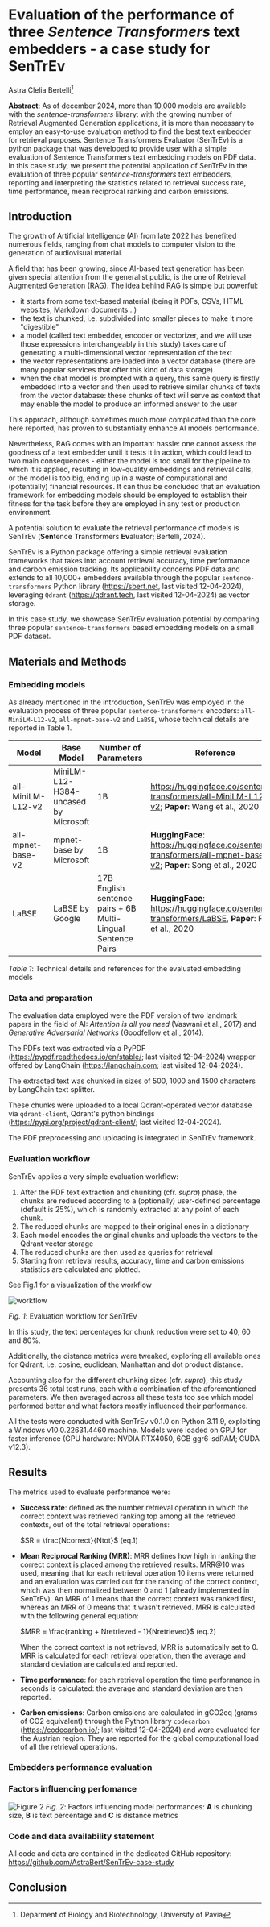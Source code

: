 # Evaluation of the performance of three _Sentence Transformers_ text embedders - a case study for SenTrEv

Astra Clelia Bertelli[^1]

**Abstract**: As of december 2024, more than 10,000 models are available with the _sentence-transformers_ library: with the growing number of Retrieval Augmented Generation applications, it is more than necessary to employ an easy-to-use evaluation method to find the best text embedder for retrieval purposes. Sentence Transformers Evaluator (SenTrEv) is a python package that was developed to provide user with a simple evaluation of Sentence Transformers text embedding models on PDF data. In this case study, we present the potential application of SenTrEv in the evaluation of three popular _sentence-transformers_ text embedders, reporting and interpreting the statistics related to retrieval success rate, time performance, mean reciprocal ranking and carbon emissions.

## Introduction

The growth of Artificial Intelligence (AI) from late 2022 has benefited numerous fields, ranging from chat models to computer vision to the generation of audiovisual material.

A field that has been growing, since AI-based text generation has been given special attention from the generalist public, is the one of Retrieval Augmented Generation (RAG). The idea behind RAG is simple but powerful: 

- it starts from some text-based material (being it PDFs, CSVs, HTML websites, Markdown documents...) 
- the text is chunked, i.e. subdivided into smaller pieces to make it more "digestible"
- a model (called text embedder, encoder or vectorizer, and we will use those expressions interchangeably in this study) takes care of generating a multi-dimensional vector representation of the text
- the vector representations are loaded into a vector database (there are many popular services that offer this kind of data storage)
- when the chat model is prompted with a query, this same query is firstly embedded into a vector and then used to retrieve similar chunks of texts from the vector database: these chunks of text will serve as context that may enable the model to produce an informed answer to the user

This approach, although sometimes much more complicated than the core here reported, has proven to substantially enhance AI models performance.

Nevertheless, RAG comes with an important hassle: one cannot assess the goodness of a text embedder until it tests it in action, which could lead to two main consequences - either the model is too small for the pipeline to which it is applied, resulting in low-quality embeddings and retrieval calls, or the model is too big, ending up in a waste of computational and (potentially) financial resources. It can thus be concluded that an evaluation framework for embedding models should be employed to establish their fitness for the task before they are employed in any test or production environment.

A potential solution to evaluate the retrieval performance of models is SenTrEv (**Sen**tence **Tr**ansformers **Ev**aluator; Bertelli, 2024).

SenTrEv is a Python package offering a simple retrieval evaluation frameworks that takes into account retrieval accuracy, time performance and carbon emission tracking. Its applicability concerns PDF data and extends to all 10,000+ embedders available through the popular `sentence-transformers` Python library (https://sbert.net, last visited 12-04-2024), leveraging `Qdrant` (https://qdrant.tech, last visited 12-04-2024) as vector storage.

In this case study, we showcase SenTrEv evaluation potential by comparing three popular `sentence-transformers` based embedding models on a small PDF dataset.

## Materials and Methods

### Embedding models

As already mentioned in the introduction, SenTrEv was employed in the evaluation process of three popular `sentence-transformers` encoders: `all-MiniLM-L12-v2`, `all-mpnet-base-v2` and `LaBSE`, whose technical details are reported in Table 1.

| Model | Base Model | Number of Parameters | Reference |
| ----------------- | ------------------------------------ | ------------------------------------------------------------ | ------------------------------------------------------------------------------------------------------------- |
| all-MiniLM-L12-v2 | MiniLM-L12-H384-uncased by Microsoft | 1B | https://huggingface.co/sentence-transformers/all-MiniLM-L12-v2; **Paper**: Wang et al., 2020 |
| all-mpnet-base-v2 | mpnet-base by Microsoft | 1B | **HuggingFace**: https://huggingface.co/sentence-transformers/all-mpnet-base-v2; **Paper**: Song et al., 2020 |
| LaBSE | LaBSE by Google | 17B English sentence pairs + 6B Multi-Lingual Sentence Pairs | **HuggingFace**: https://huggingface.co/sentence-transformers/LaBSE, **Paper**: Feng et al., 2020 |

*Table 1*: Technical details and references for the evaluated embedding models

### Data and preparation

The evaluation data employed were the PDF version of two landmark papers in the field of AI: _Attention is all you need_ (Vaswani et al., 2017) and _Generative Adversarial Networks_ (Goodfellow et al., 2014).

The PDFs text was extracted via a PyPDF (https://pypdf.readthedocs.io/en/stable/; last visited 12-04-2024) wrapper offered by LangChain (https://langchain.com; last visited 12-04-2024). 

The extracted text was chunked in sizes of 500, 1000 and 1500 characters by LangChain text splitter.

These chunks were uploaded to a local Qdrant-operated vector database via `qdrant-client`, Qdrant's python bindings (https://pypi.org/project/qdrant-client/; last visited 12-04-2024).

The PDF preprocessing and uploading is integrated in SenTrEv framework.

### Evaluation workflow 

SenTrEv applies a very simple evaluation workflow:

1. After the PDF text extraction and chunking (cfr. _supra_) phase, the chunks are reduced according to a (optionally) user-defined percentage (default is 25%), which is randomly extracted at any point of each chunk.
2. The reduced chunks are mapped to their original ones in a dictionary
3. Each model encodes the original chunks and uploads the vectors to the Qdrant vector storage
4. The reduced chunks are then used as queries for retrieval
5. Starting from retrieval results, accuracy, time and carbon emissions statistics are calculated and plotted.

See Fig.1 for a visualization of the workflow

![workflow](https://raw.githubusercontent.com/AstraBert/SenTrEv-case-study/main/imgs/SenTrEv_Eval_Workflow.png)

_Fig. 1_: Evaluation workflow for SenTrEv

In this study, the text percentages for chunk reduction were set to 40, 60 and 80%.

Additionally, the distance metrics were tweaked, exploring all available ones for Qdrant, i.e. cosine, euclidean, Manhattan and dot product distance.

Accounting also for the different chunking sizes (cfr. _supra_), this study presents 36 total test runs, each with a combination of the aforementioned parameters. We then averaged across all these tests too see which model performed better and what factors mostly influenced their performance.

All the tests were conducted with SenTrEv v0.1.0 on Python 3.11.9, exploiting a Windows v10.0.22631.4460 machine.
Models were loaded on GPU for faster inference (GPU hardware: NVDIA RTX4050, 6GB ggr6-sdRAM; CUDA v12.3).

## Results

The metrics used to evaluate performance were:

- **Success rate**: defined as the number retrieval operation in which the correct context was retrieved ranking top among all the retrieved contexts, out of the total retrieval operations:

  $SR = \frac{Ncorrect}{Ntot}$ (eq.1)

- **Mean Reciprocal Ranking (MRR)**: MRR defines how high in ranking the correct context is placed among the retrieved results. MRR@10 was used, meaning that for each retrieval operation 10 items were returned and an evaluation was carried out for the ranking of the correct context, which was then normalized between 0 and 1 (already implemented in SenTrEv). An MRR of 1 means that the correct context was ranked first, whereas an MRR of 0 means that it wasn't retrieved. MRR is calculated with the following general equation:

  $MRR = \frac{ranking + Nretrieved - 1}{Nretrieved}$ (eq.2)

  When the correct context is not retrieved, MRR is automatically set to 0. MRR is calculated for each retrieval operation, then the average and standard deviation are calculated and reported.
- **Time performance**: for each retrieval operation the time performance in seconds is calculated: the average and standard deviation are then reported.
- **Carbon emissions**: Carbon emissions are calculated in gCO2eq (grams of CO2 equivalent) through the Python library `codecarbon` (https://codecarbon.io/; last visited 12-04-2024) and were evaluated for the Austrian region. They are reported for the global computational load of all the retrieval operations.



### Embedders performance evaluation


### Factors influencing perfomance



![Figure 2](https://raw.githubusercontent.com/AstraBert/SenTrEv-case-study/main/imgs/Figure_2.png)
_Fig. 2_: Factors influencing model performances: **A** is chunking size, **B** is text percentage and **C** is distance metrics

### Code and data availability statement

All code and data are contained in the dedicated GitHub repository: https://github.com/AstraBert/SenTrEv-case-study

## Conclusion

[^1]: Deparment of Biology and Biotechnology, University of Pavia
